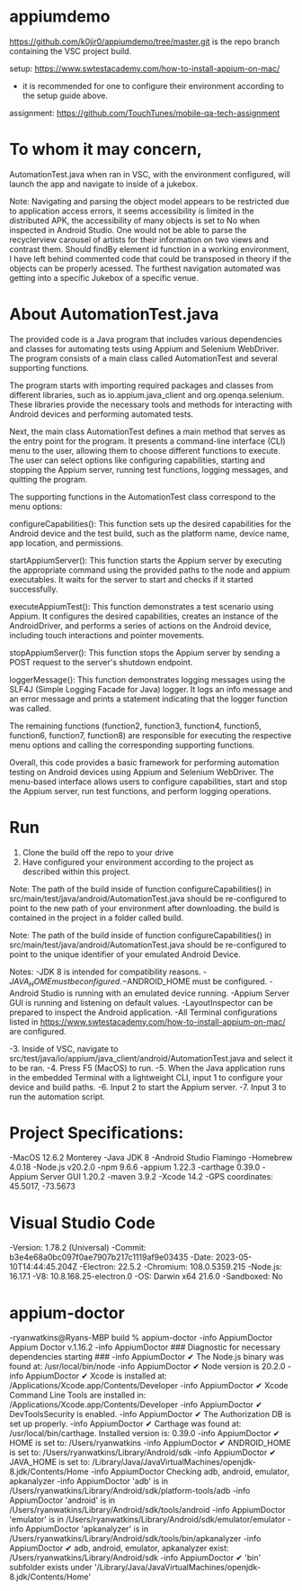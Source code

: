 # appiumdemo

https://github.com/k0jir0/appiumdemo/tree/master.git is the repo branch containing the VSC project build.

setup: https://www.swtestacademy.com/how-to-install-appium-on-mac/
- it is recommended for one to configure their environment according to the setup guide above.

assignment: https://github.com/TouchTunes/mobile-qa-tech-assignment

# To whom it may concern,
AutomationTest.java when ran in VSC, with the environment configured, will launch the app and navigate to inside of a jukebox.

Note: Navigating and parsing the object model appears to be restricted due to application access errors, it seems accessibility is limited in the distributed APK, the accessibility of many objects is set to No when inspected in Android Studio. One would not be able to parse the recyclerview carousel of artists for their information on two views and contrast them. Should findBy element id function in a working environment, I have left behind commented code that could be transposed in theory if the objects can be properly acessed. The furthest navigation automated was getting into a specific Jukebox of a specific venue.

# About AutomationTest.java

The provided code is a Java program that includes various dependencies and classes for automating tests using Appium and Selenium WebDriver. The program consists of a main class called AutomationTest and several supporting functions.

The program starts with importing required packages and classes from different libraries, such as io.appium.java_client and org.openqa.selenium. These libraries provide the necessary tools and methods for interacting with Android devices and performing automated tests.

Next, the main class AutomationTest defines a main method that serves as the entry point for the program. It presents a command-line interface (CLI) menu to the user, allowing them to choose different functions to execute. The user can select options like configuring capabilities, starting and stopping the Appium server, running test functions, logging messages, and quitting the program.

The supporting functions in the AutomationTest class correspond to the menu options:

configureCapabilities(): This function sets up the desired capabilities for the Android device and the test build, such as the platform name, device name, app location, and permissions.

startAppiumServer(): This function starts the Appium server by executing the appropriate command using the provided paths to the node and appium executables. It waits for the server to start and checks if it started successfully.

executeAppiumTest(): This function demonstrates a test scenario using Appium. It configures the desired capabilities, creates an instance of the AndroidDriver, and performs a series of actions on the Android device, including touch interactions and pointer movements.

stopAppiumServer(): This function stops the Appium server by sending a POST request to the server's shutdown endpoint.

loggerMessage(): This function demonstrates logging messages using the SLF4J (Simple Logging Facade for Java) logger. It logs an info message and an error message and prints a statement indicating that the logger function was called.

The remaining functions (function2, function3, function4, function5, function6, function7, function8) are responsible for executing the respective menu options and calling the corresponding supporting functions.

Overall, this code provides a basic framework for performing automation testing on Android devices using Appium and Selenium WebDriver. The menu-based interface allows users to configure capabilities, start and stop the Appium server, run test functions, and perform logging operations.

# Run
1. Clone the build off the repo to your drive
2. Have configured your environment according to the project as described within this project.

Note: The path of the build inside of function configureCapabilities() in src/main/test/java/android/AutomationTest.java should be re-configured to point to the new path of your environment after downloading. the build is contained in the project in a folder called build.

Note: The path of the build inside of function configureCapabilities() in src/main/test/java/android/AutomationTest.java should be re-configured to point to the unique identifier of your emulated Android Device. 

Notes:
-JDK 8 is intended for compatibility reasons. 
-$JAVA_HOME must be configured.
-$ANDROID_HOME must be configured.
-Android Studio is running with an emulated device running.
-Appium Server GUI is running and listening on default values.
-LayoutInspector can be prepared to inspect the Android application.
-All Terminal configurations listed in https://www.swtestacademy.com/how-to-install-appium-on-mac/ are configured.

-3. Inside of VSC, navigate to src/test/java/io/appium/java_client/android/AutomationTest.java and select it to be ran.
-4. Press F5 (MacOS) to run.
-5. When the Java application runs in the embedded Terminal with a lightweight CLI, input 1 to configure your device and build paths.
-6. Input 2 to start the Appium server.
-7. Input 3 to run the automation script.

# Project Specifications:
-MacOS 12.6.2 Monterey
-Java JDK 8
-Android Studio Flamingo
-Homebrew 4.0.18
-Node.js v20.2.0
-npm 9.6.6
-appium 1.22.3
-carthage 0.39.0
-Appium Server GUI 1.20.2
-maven 3.9.2
-Xcode 14.2
-GPS coordinates: 45.5017, -73.5673

# Visual Studio Code
-Version: 1.78.2 (Universal)
-Commit: b3e4e68a0bc097f0ae7907b217c1119af9e03435
-Date: 2023-05-10T14:44:45.204Z
-Electron: 22.5.2
-Chromium: 108.0.5359.215
-Node.js: 16.17.1
-V8: 10.8.168.25-electron.0
-OS: Darwin x64 21.6.0
-Sandboxed: No

# appium-doctor
-ryanwatkins@Ryans-MBP build % appium-doctor
-info AppiumDoctor Appium Doctor v.1.16.2
-info AppiumDoctor ### Diagnostic for necessary dependencies starting ###
-info AppiumDoctor  ✔ The Node.js binary was found at: /usr/local/bin/node
-info AppiumDoctor  ✔ Node version is 20.2.0
-info AppiumDoctor  ✔ Xcode is installed at: /Applications/Xcode.app/Contents/Developer
-info AppiumDoctor  ✔ Xcode Command Line Tools are installed in: /Applications/Xcode.app/Contents/Developer
-info AppiumDoctor  ✔ DevToolsSecurity is enabled.
-info AppiumDoctor  ✔ The Authorization DB is set up properly.
-info AppiumDoctor  ✔ Carthage was found at: /usr/local/bin/carthage. Installed version is: 0.39.0
-info AppiumDoctor  ✔ HOME is set to: /Users/ryanwatkins
-info AppiumDoctor  ✔ ANDROID_HOME is set to: /Users/ryanwatkins/Library/Android/sdk
-info AppiumDoctor  ✔ JAVA_HOME is set to: /Library/Java/JavaVirtualMachines/openjdk-8.jdk/Contents/Home
-info AppiumDoctor    Checking adb, android, emulator, apkanalyzer
-info AppiumDoctor      'adb' is in /Users/ryanwatkins/Library/Android/sdk/platform-tools/adb
-info AppiumDoctor      'android' is in /Users/ryanwatkins/Library/Android/sdk/tools/android
-info AppiumDoctor      'emulator' is in /Users/ryanwatkins/Library/Android/sdk/emulator/emulator
-info AppiumDoctor      'apkanalyzer' is in /Users/ryanwatkins/Library/Android/sdk/tools/bin/apkanalyzer
-info AppiumDoctor  ✔ adb, android, emulator, apkanalyzer exist: /Users/ryanwatkins/Library/Android/sdk
-info AppiumDoctor  ✔ 'bin' subfolder exists under '/Library/Java/JavaVirtualMachines/openjdk-8.jdk/Contents/Home'
